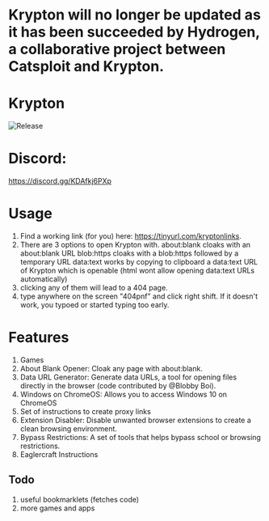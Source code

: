 # Krypton will no longer be updated as it has been succeeded by Hydrogen, a collaborative project between Catsploit and Krypton.

# Krypton
<img src="https://img.shields.io/github/release/ndirmn3/Krypton.svg?color=82d2f0&labelColor=0d3b72&style=for-the-badge" alt="Release"/>

# Discord:
https://discord.gg/KDAfkj6PXp

# Usage
1. Find a working link (for you) here: https://tinyurl.com/kryptonlinks.
2. There are 3 options to open Krypton with.
   about:blank cloaks with an about:blank URL
   blob:https cloaks with a blob:https followed by a temporary URL
   data:text works by copying to clipboard a data:text URL of Krypton which is openable (html wont allow opening data:text URLs automatically)
3. clicking any of them will lead to a 404 page.
4. type anywhere on the screen "404pnf" and click right shift. If it doesn't work, you typoed or started typing too early.


# Features
1. Games
1. About Blank Opener: Cloak any page with about:blank.
3. Data URL Generator: Generate data URLs, a tool for opening files directly in the browser (code contributed by @Blobby Boi).
4. Windows on ChromeOS: Allows you to access Windows 10 on ChromeOS
5. Set of instructions to create proxy links
6. Extension Disabler: Disable unwanted browser extensions to create a clean browsing environment.
7. Bypass Restrictions: A set of tools that helps bypass school or browsing restrictions.
8. Eaglercraft Instructions

## Todo
1. useful bookmarklets (fetches code)
2. more games and apps
